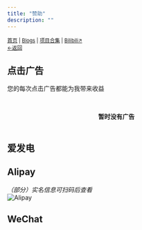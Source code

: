 ```yaml
---
title: "赞助"
description: ""
---
```

<small id="old_menu"><a href="/">首页</a> | <a href="/blogs">Blogs</a> | <a href="/Project">项目合集</a> | <a href="https://space.bilibili.com/1987247870">Bilibili↗</a><br><a href="./">←返回</a></small><br>

## 点击广告
您的每次点击广告都能为我带来收益<br>

<br><center>**暂时没有广告**</center><br>

## 爱发电
## Alipay
*（部分）实名信息可扫码后查看*<br>
![](https://s1.ax1x.com/2023/02/06/pS6ji8g.jpg "Alipay")
## WeChat

<script src="https://unpkg.com/sober@0.3.2/dist/sober.min.js"></script><script src="https://rs.kdxiaoyi.top/res/scripts/js/md-newUI-render.js"></script>